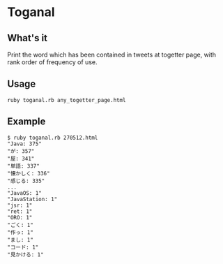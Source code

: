 # Toganal
## What's it
Print the word which has been contained in tweets at togetter page, with rank order of frequency of use.

## Usage
    ruby toganal.rb any_togetter_page.html

## Example
    $ ruby toganal.rb 270512.html
    "Java: 375"
    "が: 357"
    "屋: 341"
    "単語: 337"
    "懐かしく: 336"
    "感じる: 335"
    ...
    "JavaOS: 1"
    "JavaStation: 1"
    "jsr: 1"
    "ret: 1"
    "ORO: 1"
    "ごく: 1"
    "作っ: 1"
    "まし: 1"
    "コード: 1"
    "見かける: 1"




